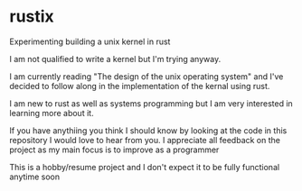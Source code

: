 # rustix
Experimenting building a unix kernel in rust

I am not qualified to write a kernel but I'm trying anyway.

I am currently reading "The design of the unix operating system" and I've decided 
to follow along in the implementation of the kernal using rust.

I am new to rust as well as systems programming but I am very interested in learning 
more about it. 

If you have anythiing you think I should know by looking at the code
in this repository I would love to hear from you. I appreciate all feedback on the project
as my main focus is to improve as a programmer



This is a hobby/resume project and I don't expect it to be fully functional anytime soon
